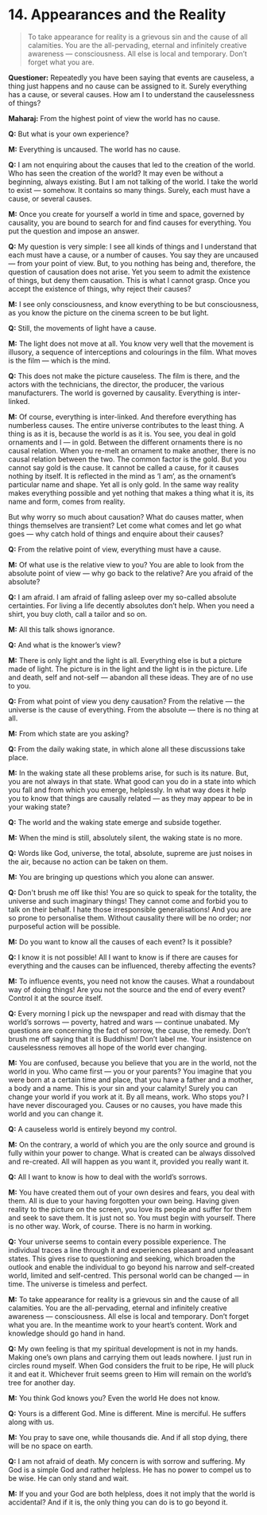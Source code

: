 # 14. Appearances and the Reality

>To take appearance for reality is a grievous sin and the cause of all calamities. You are the all-pervading, eternal and infinitely creative awareness — consciousness. All else is local and temporary. Don’t forget what you are.

**Questioner:** Repeatedly you have been saying that events are causeless, a thing just happens and no cause can be assigned to it. Surely everything has a cause, or several causes. How am I to understand the causelessness of things?

**Maharaj:** From the highest point of view the world has no cause.

**Q:** But what is your own experience?

**M:** Everything is uncaused. The world has no cause.

**Q:** I am not enquiring about the causes that led to the creation of the world. Who has seen the creation of the world? It may even be without a beginning, always existing. But I am not talking of the world. I take the world to exist — somehow. It contains so many things. Surely, each must have a cause, or several causes.

**M:** Once you create for yourself a world in time and space, governed by causality, you are bound to search for and find causes for everything. You put the question and impose an answer.

**Q:** My question is very simple: I see all kinds of things and I understand that each must have a cause, or a number of causes. You say they are uncaused — from your point of view. But, to you nothing has being and, therefore, the question of causation does not arise. Yet you seem to admit the existence of things, but deny them causation. This is what I cannot grasp. Once you accept the existence of things, why reject their causes?

**M:** I see only consciousness, and know everything to be but consciousness, as you know the 
picture on the cinema screen to be but light.

**Q:** Still, the movements of light have a cause.

**M:** The light does not move at all. You know very well that the movement is illusory, a sequence of interceptions and colourings in the film. What moves is the film — which is the mind.

**Q:** This does not make the picture causeless. The film is there, and the actors with the technicians, the director, the producer, the various manufacturers. The world is governed by causality. Everything is inter-linked.

**M:** Of course, everything is inter-linked. And therefore everything has numberless causes. The entire universe contributes to the least thing. A thing is as it is, because the world is as it is. You see, you deal in gold ornaments and I — in gold. Between the different ornaments there is no causal relation. When you re-melt an ornament to make another, there is no causal relation between the two. The common factor is the gold. But you cannot say gold is the cause. It cannot be called a cause, for it causes nothing by itself. It is reflected in the mind as ‘I am’, as the ornament’s particular name and shape. Yet all is only gold. In the same way reality makes everything possible and yet nothing that makes a thing what it is, its name and form, comes from reality. 

But why worry so much about causation? What do causes matter, when things themselves are 
transient? Let come what comes and let go what goes — why catch hold of things and enquire about their causes?

**Q:** From the relative point of view, everything must have a cause.

**M:** Of what use is the relative view to you? You are able to look from the absolute point of view — why go back to the relative? Are you afraid of the absolute?

**Q:** I am afraid. I am afraid of falling asleep over my so-called absolute certainties. For living a life decently absolutes don’t help. When you need a shirt, you buy cloth, call a tailor and so on. 

**M:** All this talk shows ignorance.

**Q:** And what is the knower’s view?

**M:** There is only light and the light is all. Everything else is but a picture made of light. The picture is in the light and the light is in the picture. Life and death, self and not-self — abandon all these ideas. They are of no use to you.

**Q:** From what point of view you deny causation? From the relative — the universe is the cause of everything. From the absolute — there is no thing at all.

**M:** From which state are you asking?

**Q:** From the daily waking state, in which alone all these discussions take place.

**M:** In the waking state all these problems arise, for such is its nature. But, you are not always in that state. What good can you do in a state into which you fall and from which you emerge, helplessly. In what way does it help you to know that things are causally related — as they may appear to be in your waking state?

**Q:** The world and the waking state emerge and subside together.

**M:** When the mind is still, absolutely silent, the waking state is no more.

**Q:** Words like God, universe, the total, absolute, supreme are just noises in the air, because no action can be taken on them.

**M:** You are bringing up questions which you alone can answer.

**Q:** Don't brush me off like this! You are so quick to speak for the totality, the universe and such imaginary things! They cannot come and forbid you to talk on their behalf. I hate those irresponsible generalisations! And you are so prone to personalise them. Without causality there will be no order; nor purposeful action will be possible.

**M:** Do you want to know all the causes of each event? Is it possible?

**Q:** I know it is not possible! All I want to know is if there are causes for everything and the causes can be influenced, thereby affecting the events?

**M:** To influence events, you need not know the causes. What a roundabout way of doing things! Are you not the source and the end of every event? Control it at the source itself.

**Q:** Every morning I pick up the newspaper and read with dismay that the world’s sorrows —
poverty, hatred and wars — continue unabated. My questions are concerning the fact of sorrow, the cause, the remedy. Don’t brush me off saying that it is Buddhism! Don’t label me. Your insistence on causelessness removes all hope of the world ever changing.

**M:** You are confused, because you believe that you are in the world, not the world in you. Who came first — you or your parents? You imagine that you were born at a certain time and place, that you have a father and a mother, a body and a name. This is your sin and your calamity! Surely you can change your world if you work at it. By all means, work. Who stops you? I have never discouraged you. Causes or no causes, you have made this world and you can change it. 

**Q:** A causeless world is entirely beyond my control.

**M:** On the contrary, a world of which you are the only source and ground is fully within your power to change. What is created can be always dissolved and re-created. All will happen as you want it, provided you really want it.

**Q:** All I want to know is how to deal with the world’s sorrows.

**M:** You have created them out of your own desires and fears, you deal with them. All is due to your having forgotten your own being. Having given reality to the picture on the screen, you love its people and suffer for them and seek to save them. It is just not so. You must begin with yourself. There is no other way. Work, of course. There is no harm in working.

**Q:** Your universe seems to contain every possible experience. The individual traces a line through it and experiences pleasant and unpleasant states. This gives rise to questioning and seeking, which broaden the outlook and enable the individual to go beyond his narrow and self-created world, limited and self-centred. This personal world can be changed — in time. The universe is timeless and perfect.

**M:** To take appearance for reality is a grievous sin and the cause of all calamities. You are the all-pervading, eternal and infinitely creative awareness — consciousness. All else is local and temporary. Don’t forget what you are. In the meantime work to your heart’s content. Work and knowledge should go hand in hand.

**Q:** My own feeling is that my spiritual development is not in my hands. Making one’s own plans and carrying them out leads nowhere. I just run in circles round myself. When God considers the fruit to be ripe, He will pluck it and eat it. Whichever fruit seems green to Him will remain on the world’s tree for another day.

**M:** You think God knows you? Even the world He does not know.

**Q:** Yours is a different God. Mine is different. Mine is merciful. He suffers along with us.

**M:** You pray to save one, while thousands die. And if all stop dying, there will be no space on earth. 

**Q:** I am not afraid of death. My concern is with sorrow and suffering. My God is a simple God and rather helpless. He has no power to compel us to be wise. He can only stand and wait.

**M:** If you and your God are both helpless, does it not imply that the world is accidental? And if it is, the only thing you can do is to go beyond it.